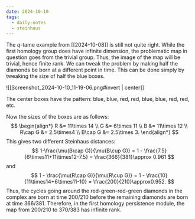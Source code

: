 ```yaml
---
date: 2024-10-10
tags:
  - daily-notes
  - steinhaus
---
```

The $q$-tame example from [[2024-10-08]] is still not quite right. While the first homology group does have infinite dimension, the problematic map in question goes from the trivial group. Thus, the image of the map will be trivial, hence finite rank. We can tweak the problem by making half the diamonds be born at a different point in time. This can be done simply by tweaking the size of half the blue boxes.

![[Screenshot_2024-10-10_11-19-06.png#invert | center]]

The center boxes have the pattern: blue, blue, red, red, blue, blue, red, red, etc.

Now the sizes of the boxes are as follows:
$$
\begin{align*}
	R &= 11\times 14 \\
	G &= 6\times 11 \\
	B &= 11\times 12 \\
	R\cap G &= 2.5\times4 \\
	B\cap G &= 2.5\times 3.
\end{align*}
$$
This gives two different Steinhaus distances:
$$
	1-\frac{\mu(B\cap G)}{\mu(B\cup G)} = 1 - \frac{7.5}{6\times11+11\times12-7.5} = \frac{366}{381}\approx 0.961
$$
and
$$
	1 - \frac{\mu(R\cap G)}{\mu(R\cup G)} = 1 - \frac{10}{11\times14+6\times11-10} = \frac{200}{210}\approx0.952.
$$
Thus, the cycles going around the red-green-red-green diamonds in the complex are born at time $200/210$ before the remaining diamonds are born at time $366/381$. Therefore, in the first homology persistence module, the map from $200/210$ to $370/383$ has infinite rank.

